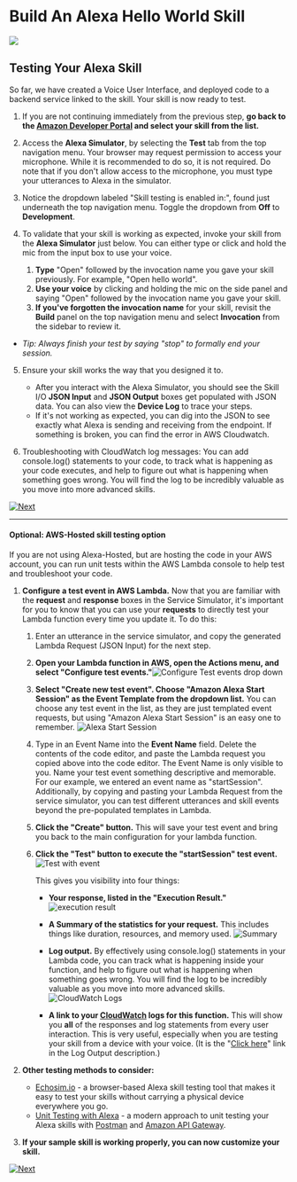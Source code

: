 # Build An Alexa Hello World Skill
<img src="https://m.media-amazon.com/images/G/01/mobile-apps/dex/alexa/alexa-skills-kit/tutorials/quiz-game/header._TTH_.png" />


## Testing Your Alexa Skill

So far, we have created a Voice User Interface, and deployed code to a backend service linked to the skill.  Your skill is now ready to test.

1.  If you are not continuing immediately from the previous step, **go back to the [Amazon Developer Portal](https://developer.amazon.com/alexa/console/ask?&sc_category=Owned&sc_channel=RD&sc_campaign=Evangelism2018&sc_publisher=github&sc_content=Survey&sc_detail=hello-world-nodejs-V2_GUI-4&sc_funnel=Convert&sc_country=WW&sc_medium=Owned_RD_Evangelism2018_github_Survey_hello-world-nodejs-V2_GUI-4_Convert_WW_beginnersdevs&sc_segment=beginnersdevs) and select your skill from the list.**

2. Access the **Alexa Simulator**, by selecting the **Test** tab from the top navigation menu.  Your browser may request permission to access your microphone.  While it is recommended to do so, it is not required.  Do note that if you don't allow access to the microphone, you must type your utterances to Alexa in the simulator.

3. Notice the dropdown labeled "Skill testing is enabled in:", found just underneath the top navigation menu.
Toggle the dropdown from **Off** to **Development**.

4. To validate that your skill is working as expected, invoke your skill from the **Alexa Simulator** just below. You can either type or click and hold the mic from the input box to use your voice.
	1. **Type** "Open" followed by the invocation name you gave your skill previously. For example, "Open hello world".
	2. **Use your voice** by clicking and holding the mic on the side panel and saying "Open" followed by the invocation name you gave your skill.
	3. **If you've forgotten the invocation name** for your skill, revisit the **Build** panel on the top navigation menu and select **Invocation** from the sidebar to review it.

* *Tip: Always finish your test by saying "stop" to formally end your session.*


5. Ensure your skill works the way that you designed it to.
	* After you interact with the Alexa Simulator, you should see the Skill I/O **JSON Input** and **JSON Output** boxes get populated with JSON data. You can also view the **Device Log** to trace your steps.
	* If it's not working as expected, you can dig into the JSON to see exactly what Alexa is sending and receiving from the endpoint. If something is broken, you can find the error in AWS Cloudwatch.


6.  Troubleshooting with CloudWatch log messages: You can add console.log() statements to your code, to track what is happening as your code executes, and help to figure out what is happening when something goes wrong.
You will find the log to be incredibly valuable as you move into more advanced skills.


[![Next](https://m.media-amazon.com/images/G/01/mobile-apps/dex/alexa/alexa-skills-kit/tutorials/general/buttons/button_next_customization._TTH_.png)](./customize-skill-content.md)

---

#### Optional: AWS-Hosted skill testing option
If you are not using Alexa-Hosted, but are hosting the code in your AWS account, you can run unit tests within the AWS Lambda console to help test and troubleshoot your code.

1.  **Configure a test event in AWS Lambda.** Now that you are familiar with the **request** and **response** boxes in the Service Simulator, it's important for you to know that you can use your **requests** to directly test your Lambda function every time you update it.  To do this:
    1.  Enter an utterance in the service simulator, and copy the generated Lambda Request (JSON Input) for the next step.

    2.  **Open your Lambda function in AWS, open the Actions menu, and select "Configure test events."**![Configure Test events drop down](https://m.media-amazon.com/images/G/01/mobile-apps/dex/alexa/alexa-skills-kit/tutorials/general/4-5-2-configure-test-event._TTH_.png)

    3.  **Select "Create new test event". Choose "Amazon Alexa Start Session" as the Event Template from the dropdown list.** You can choose any test event in the list, as they are just templated event requests, but using "Amazon Alexa Start Session" is an easy one to remember.
![Alexa Start Session](https://m.media-amazon.com/images/G/01/mobile-apps/dex/alexa/alexa-skills-kit/tutorials/general/4-5-3-alexa-start-session._TTH_.png)

    4.  Type in an Event Name into the **Event Name** field.  Delete the contents of the code editor, and paste the Lambda request you copied above into the code editor. The Event Name is only visible to you. Name your test event something descriptive and memorable. For our example, we entered an event name as "startSession". Additionally, by copying and pasting your Lambda Request from the service simulator, you can test different utterances and skill events beyond the pre-populated templates in Lambda.

    5.  **Click the "Create" button.** This will save your test event and bring you back to the main configuration for your lambda function.

    6.  **Click the "Test" button to execute the "startSession" test event.**
![Test with event](https://m.media-amazon.com/images/G/01/mobile-apps/dex/alexa/alexa-skills-kit/tutorials/general/4-5-5-save-and-test._TTH_.png)

        This gives you visibility into four things:

        *  **Your response, listed in the "Execution Result."**
![execution result](https://m.media-amazon.com/images/G/01/mobile-apps/dex/alexa/alexa-skills-kit/tutorials/fact/4-5-5-1-execution-result._TTH_.png)

        *  **A Summary of the statistics for your request.** This includes things like duration, resources, and memory used.
![Summary](https://m.media-amazon.com/images/G/01/mobile-apps/dex/alexa/alexa-skills-kit/tutorials/general/4-5-5-2-summary._TTH_.png)

        *  **Log output.**  By effectively using console.log() statements in your Lambda code, you can track what is happening inside your function, and help to figure out what is happening when something goes wrong.  You will find the log to be incredibly valuable as you move into more advanced skills.
![CloudWatch Logs](https://m.media-amazon.com/images/G/01/mobile-apps/dex/alexa/alexa-skills-kit/tutorials/general/4-5-5-3-log-output._TTH_.png)

        *  **A link to your [CloudWatch](https://console.aws.amazon.com/cloudwatch/home?region=us-east-1#logs:) logs for this function.**  This will show you **all** of the responses and log statements from every user interaction.  This is very useful, especially when you are testing your skill from a device with your voice.  (It is the "[Click here](https://console.aws.amazon.com/cloudwatch/home?region=us-east-1#logs:)" link in the Log Output description.)

7.  **Other testing methods to consider:**

    *  [Echosim.io](https://echosim.io) - a browser-based Alexa skill testing tool that makes it easy to test your skills without carrying a physical device everywhere you go.
    *  [Unit Testing with Alexa](https://github.com/alexa/alexa-cookbook/tree/master/testing/postman/README.md) - a modern approach to unit testing your Alexa skills with [Postman](http://getpostman.com) and [Amazon API Gateway](http://aws.amazon.com/apigateway).

8.  **If your sample skill is working properly, you can now customize your skill.**

[![Next](https://m.media-amazon.com/images/G/01/mobile-apps/dex/alexa/alexa-skills-kit/tutorials/general/buttons/button_next_customization._TTH_.png)](./customize-skill-content.md)
